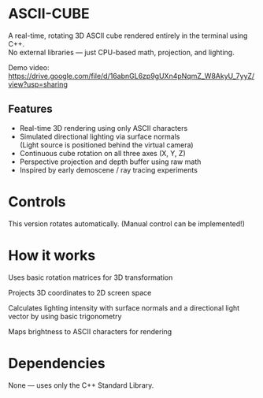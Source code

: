 # ASCII-CUBE

A real-time, rotating 3D ASCII cube rendered entirely in the terminal using C++.  
No external libraries — just CPU-based math, projection, and lighting.

Demo video: https://drive.google.com/file/d/16abnGL6zp9gUXn4pNqmZ_W8AkyU_7yyZ/view?usp=sharing

##  Features
- Real-time 3D rendering using only ASCII characters  
- Simulated directional lighting via surface normals  
  (Light source is positioned behind the virtual camera)  
- Continuous cube rotation on all three axes (X, Y, Z)  
- Perspective projection and depth buffer using raw math  
- Inspired by early demoscene / ray tracing experiments

# Controls
This version rotates automatically. (Manual control can be implemented!)

# How it works
Uses basic rotation matrices for 3D transformation

Projects 3D coordinates to 2D screen space

Calculates lighting intensity with surface normals and a directional light vector by using basic trigonometry

Maps brightness to ASCII characters for rendering

# Dependencies
None — uses only the C++ Standard Library.
